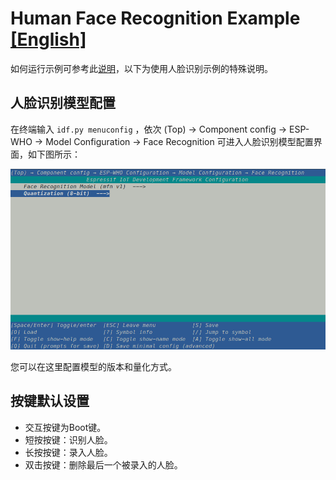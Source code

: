 # Human Face Recognition Example [[English]](./README.md)

如何运行示例可参考此[说明](../../README_CN.md)，以下为使用人脸识别示例的特殊说明。

## 人脸识别模型配置

在终端输入 `idf.py menuconfig` ，依次 (Top) -> Component config -> ESP-WHO -> Model Configuration -> Face Recognition 可进入人脸识别模型配置界面，如下图所示：

![](../../img/face_recognition_model_config.png)

您可以在这里配置模型的版本和量化方式。

## 按键默认设置

- 交互按键为Boot键。
- 短按按键：识别人脸。
- 长按按键：录入人脸。
- 双击按键：删除最后一个被录入的人脸。

